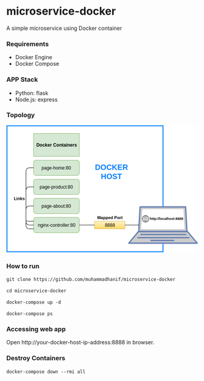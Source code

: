 # microservice-docker
A simple microservice using Docker container

### Requirements
* Docker Engine
* Docker Compose

### APP Stack

* Python: flask
* Node.js: express

### Topology

![alt text][topology]

[topology]: https://raw.githubusercontent.com/muhammadhanif/microservice-docker/master/topology.png "Topology"

### How to run
```
git clone https://github.com/muhammadhanif/microservice-docker
```

```
cd microservice-docker
```

```
docker-compose up -d
```

```
docker-compose ps
```

### Accessing web app

Open http://your-docker-host-ip-address:8888 in browser.

### Destroy Containers

```
docker-compose down --rmi all
```
